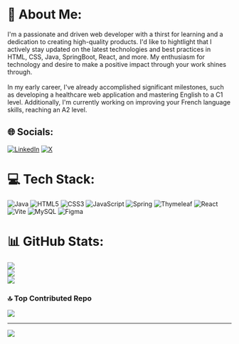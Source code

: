 # 💫 About Me:
I'm a passionate and driven web developer with a thirst for learning and a dedication to creating high-quality products. I'd like to hightlight that I actively stay updated on the latest technologies and best practices in HTML, CSS, Java, SpringBoot, React, and more. My enthusiasm for technology and desire to make a positive impact through your work shines through.<br><br>In my early career, I've already accomplished significant milestones, such as developing a healthcare web application and mastering English to a C1 level. Additionally, I'm currently working on improving your French language skills, reaching an A2 level.


## 🌐 Socials:
[![LinkedIn](https://img.shields.io/badge/LinkedIn-%230077B5.svg?logo=linkedin&logoColor=white)](https://www.linkedin.com/in/camilo-forero-18b1031b0/) [![X](https://img.shields.io/badge/X-black.svg?logo=X&logoColor=white)](https://twitter.com/C4mFor) 

# 💻 Tech Stack:
![Java](https://img.shields.io/badge/java-%23ED8B00.svg?style=for-the-badge&logo=openjdk&logoColor=white) ![HTML5](https://img.shields.io/badge/html5-%23E34F26.svg?style=for-the-badge&logo=html5&logoColor=white) ![CSS3](https://img.shields.io/badge/css3-%231572B6.svg?style=for-the-badge&logo=css3&logoColor=white) ![JavaScript](https://img.shields.io/badge/javascript-%23323330.svg?style=for-the-badge&logo=javascript&logoColor=%23F7DF1E) ![Spring](https://img.shields.io/badge/spring-%236DB33F.svg?style=for-the-badge&logo=spring&logoColor=white) ![Thymeleaf](https://img.shields.io/badge/Thymeleaf-%23005C0F.svg?style=for-the-badge&logo=Thymeleaf&logoColor=white) ![React](https://img.shields.io/badge/react-%2320232a.svg?style=for-the-badge&logo=react&logoColor=%2361DAFB) ![Vite](https://img.shields.io/badge/vite-%23646CFF.svg?style=for-the-badge&logo=vite&logoColor=white) ![MySQL](https://img.shields.io/badge/mysql-%2300000f.svg?style=for-the-badge&logo=mysql&logoColor=white) ![Figma](https://img.shields.io/badge/figma-%23F24E1E.svg?style=for-the-badge&logo=figma&logoColor=white)
# 📊 GitHub Stats:
![](https://github-readme-stats.vercel.app/api?username=Camilo-Forero04&theme=dark&hide_border=false&include_all_commits=false&count_private=false)<br/>
![](https://github-readme-streak-stats.herokuapp.com/?user=Camilo-Forero04&theme=dark&hide_border=false)<br/>
![](https://github-readme-stats.vercel.app/api/top-langs/?username=Camilo-Forero04&theme=dark&hide_border=false&include_all_commits=false&count_private=false&layout=compact)

### 🔝 Top Contributed Repo
![](https://github-contributor-stats.vercel.app/api?username=Camilo-Forero04&limit=5&theme=dark&combine_all_yearly_contributions=true)

---
[![](https://visitcount.itsvg.in/api?id=Camilo-Forero04&icon=0&color=0)](https://visitcount.itsvg.in)

<!-- Proudly created with GPRM ( https://gprm.itsvg.in ) -->
